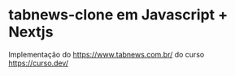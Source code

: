 # tabnews-clone em Javascript + Nextjs

Implementação do https://www.tabnews.com.br/ do curso https://curso.dev/
